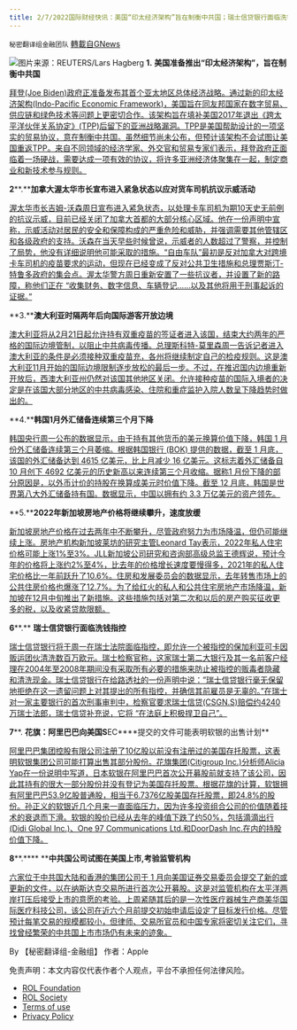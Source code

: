 ```yaml
---
title: 2/7/2022国际财经快讯：美国“印太经济架构”旨在制衡中共国；瑞士信贷银行面临洗钱指控
---
```

`秘密翻译组金融团队` [轉載自GNews](https://gnews.org/zh-hans/1970617/)

![](https://assets.gnews.org/wp-content/uploads/2022/02/图片1-24.png)图片来源：REUTERS/Lars Hagberg
**1.** **美国准备推出“印太经济架构”，旨在制衡中共国**

[拜登(Joe Biden)政府正准备发布其首个亚太地区总体经济战略。通过新的印太经济架构(Indo-Pacific Economic Framework)，美国旨在同友邦国家在数字贸易、供应链和绿色技术等问题上更密切合作。该架构旨在填补美国2017年退出《跨太平洋伙伴关系协定》(TPP)后留下的亚洲战略漏洞。TPP是美国帮助设计的一项坚实的贸易协议，意在制衡中共国。虽然细节尚未公布，但预计该架构不会试图让美国重返TPP。来自不同领域的经济学家、外交官和贸易专家们表示，拜登政府正面临着一场硬战，需要达成一项有效的协议，将许多亚洲经济体聚集在一起，制定商业和新技术参与规则。](https://www.wsj.com/articles/u-s-readies-new-asia-pacific-economic-strategy-to-counter-china-11644148801)

**2****.****加拿大渥太华市长宣布进入紧急状态以应对货车司机抗议示威活动**

[渥太华市长吉姆-沃森周日宣布进入紧急状态，以处理卡车司机为期10天史无前例的抗议示威，目前已经关闭了加拿大首都的大部分核心区域。他在一份声明中宣称，示威活动对居民的安全和保障构成的严重危险和威胁，并强调需要其他管辖区和各级政府的支持。沃森在当天早些时候曾说，示威者的人数超过了警察，并控制了局势，他没有详细说明他可能采取的措施。“自由车队”最初是反对加拿大对跨境卡车司机的疫苗要求的运动，但现在已经变成了反对公共卫生措施和总理贾斯汀-特鲁多政府的集会点。渥太华警方周日重新安置了一些抗议者，并设置了新的路障，称他们正在 “收集财务、数字信息、车辆登记……以及其他将用于刑事起诉的证据。”](https://www.reuters.com/world/americas/protest-against-vaccine-mandates-paralyzing-canada-capital-mayor-says-2022-02-06/)

**3.****澳大利亚时隔两年后向国际游客开放边境**

[澳大利亚将从2月21日起允许持有双重疫苗的签证者进入该国，结束大约两年的严格的国际边境管制，以阻止中共病毒传播。总理斯科特-莫里森周一告诉记者进入澳大利亚的条件是必须接种双重疫苗充，各州将继续制定自己的检疫规则。这是澳大利亚11月开始的国际边境限制逐步放松的最后一步。不过，在推迟国内边境重新开放后，西澳大利亚州仍然对该国其他地区关闭。允许接种疫苗的国际入境者的决定是在该国大部分地区的中共病毒感染、住院和重症监护入院人数呈下降趋势时做出的。](https://www.bloomberg.com/news/articles/2022-02-07/australia-to-open-border-to-international-visitors-after-2-years?srnd=premium-asia)

**4.****韩国1月外汇储备连续第三个月下降**

[韩国央行周一公布的数据显示，由于持有其他货币的美元换算价值下降，韩国 1 月份外汇储备连续第三个月萎缩。根据韩国银行 (BOK) 提供的数据，截至 1 月底，该国的外汇储备达到 4615 亿美元，比上月减少 16 亿美元。这标志着外汇储备自 10 月创下 4692 亿美元的历史新高以来连续第三个月收缩。据称1 月份下降的部分原因是，以外币计价的持股在换算成美元时价值下降。截至 12 月底，韩国是世界第八大外汇储备持有国。数据显示，中国以拥有约 3.3 万亿美元的资产领先。](http://m.koreaherald.com/amp/view.php?ud=20220207000089)

**5.****2022年新加坡房地产价格将继续攀升，速度放缓**

[新加坡房地产价格在过去两年中不断攀升，尽管政府努力为市场降温，但仍可能继续上涨。房地产机构新加坡莱坊的研究主管Leonard Tay表示，2022年私人住宅价格可能上涨1%至3%。JLL新加坡公司研究和咨询部高级总监王德辉说，预计今年的价格将上涨约2%至4%，比去年的价格增长速度要慢得多，2021年的私人住宅价格比一年前跃升了10.6%。住房和发展委员会的数据显示，去年转售市场上的公共住房价格也爆涨了12.7%。为了给红火的私人和公共住宅房地产市场降温，新加坡在12月中旬推出了新措施。这些措施包括对第二次和以后的房产购买征收更多的税，以及收紧贷款限额。](https://www.cnbc.com/2022/02/07/singapore-property-prices-rents-to-rise-in-2022-but-at-a-slower-pace.html)

**6****.** **瑞士信贷银行面临洗钱指控**

[瑞士信贷银行将于周一在瑞士法院面临指控，即允许一个被指控的保加利亚可卡因贩运团伙清洗数百万欧元。瑞士检察官称，这家瑞士第二大银行及其一名前客户经理在2004年至2008年期间没有采取所有必要的措施来防止被指控的贩毒者隐藏和清洗现金。瑞士信贷银行在给路透社的一份声明中说：”瑞士信贷银行毫无保留地拒绝在这一遗留问题上对其提出的所有指控，并确信其前雇员是无辜的。”在瑞士对一家主要银行的首次刑事审判中，检察官要求瑞士信贷(CSGN.S)赔偿约4240万瑞士法郎，瑞士信贷补充说，它将 “在法庭上积极捍卫自己”。](https://www.reuters.com/business/finance/credit-suisse-faces-money-laundering-charges-trial-bulgarian-cocaine-traffickers-2022-02-07/)

**7****. ****花旗：阿里巴巴向美国S****EC****提交的文件可能表明软银的出售计划**

[阿里巴巴集团控股有限公司注册了10亿股以前没有注册过的美国存托股票，这表明软银集团公司可能打算出售其部分股份。花旗集团(Citigroup Inc.)分析师Alicia Yap在一份说明中写道，日本软银在阿里巴巴首次公开募股前就支持了该公司，因此其持有的很大一部分股份并没有登记为美国存托股票。根据花旗的计算，软银拥有阿里巴巴53.9亿股普通股，相当于6.7376亿股美国存托股票，即24.8%的股份。孙正义的软银近几个月来一直面临压力，因为许多投资组合公司的价值随着技术的衰退而下滑。软银的股价已经从去年的峰值下跌了约50%，包括滴滴出行(Didi Global Inc.)、One 97 Communications Ltd.和DoorDash Inc.在内的持股价值下降。](https://www.bloomberg.com/news/articles/2022-02-07/alibaba-sec-filing-may-signal-softbank-plans-to-sell-citi-says?srnd=premium-asia)

**8****.**** ****中共国公司试图在美国上市,考验监管机构**

[六家位于中共国大陆和香港的集团公司于 1 月向美国证券交易委员会提交了新的或更新的文件，以在纳斯达克交易所进行首次公开​​募股。这是对监管机构在太平洋两岸打压后接受上市的意愿的考验。上周紧随其后的是一次性医疗器械生产商美华国际医疗科技公司，该公司在近六个月前提交初始申请后设定了目标发行价格。尽管预计每笔交易的规模都较小，但律师、交易所官员和中国专家将密切关注它们，寻找曾经繁荣的中共国上市市场仍有未来的迹象。](https://www.ft.com/content/bd9c7d38-896e-4db5-8894-1420778a0436)

By 【秘密翻译组-金融组】
作者：Apple

 

免责声明：本文内容仅代表作者个人观点，平台不承担任何法律风险。

- [ROL Foundation](https://rolfoundation.org/)
- [ROL Society](https://rolsociety.org/)
- [Terms of use](https://gnews.org/terms-of-use-3/)
- [Privacy Policy](https://gnews.org/privacy-policy/)
